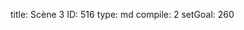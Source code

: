 title:          Scène 3
ID:             516
type:           md
compile:        2
setGoal:        260


